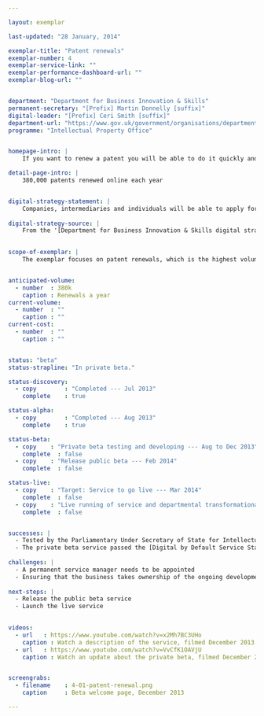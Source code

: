 ```yaml
---

layout: exemplar

last-updated: "28 January, 2014"

exemplar-title: "Patent renewals"
exemplar-number: 4
exemplar-service-link: ""
exemplar-performance-dashboard-url: ""
exemplar-blog-url: ""


department: "Department for Business Innovation & Skills"
permanent-secretary: "[Prefix] Martin Donnelly [suffix]"
digital-leader: "[Prefix] Ceri Smith [suffix]"
department-url: "https://www.gov.uk/government/organisations/department-for-business-innovation-skills"
programme: "Intellectual Property Office"


homepage-intro: |
    If you want to renew a patent you will be able to do it quickly and easily online

detail-page-intro: |
    380,000 patents renewed online each year


digital-strategy-statement: |
    Companies, intermediaries and individuals will be able to apply for, track and manage their Patents, Trade Marks and Designs in a simple to use and integrated on-line service that is far easier and more convenient to use than the current paper based approach.
    
digital-strategy-source: |
    From the '[Department for Business Innovation & Skills digital strategy](http://discuss.bis.gov.uk/digitalstrategy/page/7/)' --- December 2012
    

scope-of-exemplar: |
    The exemplar focuses on patent renewals, which is the highest volume transaction and the one most regularly demanded by the Intellectual Property Office's customers. Patent renewals is a pathfinder for a digital service that manages the lifecycle of an intellectual property right, from application to grant to renewal. The Intellectual Property Office has been using agile development for 2+ years and is currently considering a genuine agile business transformation programme to fully align its digital services with the improved business process.


anticipated-volume:
  - number  : 380k
    caption : Renewals a year
current-volume:
  - number  : ""
    caption : ""
current-cost:
  - number  : ""
    caption : ""


status: "beta"
status-strapline: "In private beta."

status-discovery:
  - copy        : "Completed --- Jul 2013"
    complete    : true

status-alpha:
  - copy        : "Completed --- Aug 2013"
    complete    : true

status-beta:
  - copy    : "Private beta testing and developing --- Aug to Dec 2013"
    complete  : false
  - copy    : "Release public beta --- Feb 2014"
    complete  : false

status-live:
  - copy    : "Target: Service to go live --- Mar 2014"
    complete  : false
  - copy    : "Live running of service and departmental transformational work to continue"
    complete  : false


successes: |
  - Tested by the Parliamentary Under Secretary of State for Intellectual Property
  - The private beta service passed the [Digital by Default Service Standard](https://www.gov.uk/service-manual/digital-by-default) assessment
  
challenges: |
  - A permanent service manager needs to be appointed
  - Ensuring that the business takes ownership of the ongoing development of the service
  
next-steps: |
  - Release the public beta service
  - Launch the live service
  

videos:
  - url   : https://www.youtube.com/watch?v=x2Mh7BC3UHo
    caption : Watch a description of the service, filmed December 2013.
  - url   : https://www.youtube.com/watch?v=VvCfK1OAVjU
    caption : Watch an update about the private beta, filmed December 2013.


screengrabs:
  - filename    : 4-01-patent-renewal.png
    caption     : Beta welcome page, December 2013

---
```




